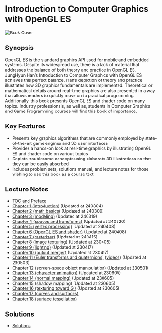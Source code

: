 # Introduction to Computer Graphics with OpenGL ES

![Book Cover](http://media.korea.ac.kr/books/covers/2/eng.jpg)

## Synopsis

OpenGL ES is the standard graphics API used for mobile and embedded systems. Despite its widespread use, there is a lack of material that addresses the balance of both theory and practice in OpenGL ES. JungHyun Han’s Introduction to Computer Graphics with OpenGL ES achieves this perfect balance. Han’s depiction of theory and practice illustrates how 3D graphics fundamentals are implemented. Theoretical or mathematical details around real-time graphics are also presented in a way that allows readers to quickly move on to practical programming. Additionally, this book presents OpenGL ES and shader code on many topics. Industry professionals, as well as, students in Computer Graphics and Game Programming courses will find this book of importance. 

## Key Features

- Presents key graphics algorithms that are commonly employed by state-of-the-art game engines and 3D user interfaces
- Provides a hands-on look at real-time graphics by illustrating OpenGL ES and shader code on various topics
- Depicts troublesome concepts using elaborate 3D illustrations so that they can be easily absorbed
- Includes problem sets, solutions manual, and lecture notes for those wishing to use this book as a course text

## Lecture Notes
- [TOC and Preface](http://media.korea.ac.kr/books/notes/2/TOC%20and%20preface.pdf)
- [Chapter 1 (introduction)](https://docs.google.com/presentation/d/1pXrzl1b4r0V5BGi8d2BqD7Oj3VKwsq4Y/edit?usp=sharing&ouid=102800129687253855450&rtpof=true&sd=true) (Updated at 240304)
- [Chapter 2 (math basics)](https://docs.google.com/presentation/d/1NCTjQTpCIJjy2inKAjttAjdomYRWmpdK/edit?usp=sharing&ouid=102800129687253855450&rtpof=true&sd=true) (Updated at 240309) 
- [Chapter 3 (modeling)](https://docs.google.com/presentation/d/1BpEyebSPz4tZiX9gjNGf16CcF4ZdFXfr/edit?usp=sharing&ouid=102800129687253855450&rtpof=true&sd=true) (Updated at 240319)
- [Chapter 4 (spaces and transforms)](https://docs.google.com/presentation/d/1M7GiWM01kaeXLQr6YtawTM2n3P6v3d4D/edit?usp=sharing&ouid=102800129687253855450&rtpof=true&sd=true) (Updated at 240320)
- [Chapter 5 (vertex processing)](https://docs.google.com/presentation/d/1l3UJoxxiLNS2fL89ONkMxFuNYhPOa-Aw/edit?usp=sharing&ouid=102800129687253855450&rtpof=true&sd=true) (Updated at 240408)
- [Chapter 6 (OpenGL ES and shader)](https://docs.google.com/presentation/d/1qNPvS4OD0uvxjYu61uJIAiGpbmJB4fAG/edit?usp=sharing&ouid=102800129687253855450&rtpof=true&sd=true) (Updated at 240408)
- [Chapter 7 (rasterizer)](https://docs.google.com/presentation/d/1j1RL0Ta0pVwZxoc44XF5y36Ae93h-6d-/edit?usp=sharing&ouid=102800129687253855450&rtpof=true&sd=true) (Updated at 240415)
- [Chapter 8 (image texturing)](https://drive.google.com/uc?id=193PH8-SMyXbC_FFtyefNBXGDjJvxaSvi&authuser=3&export=download) (Updated at 230405)
- [Chapter 9 (lighting)](https://drive.google.com/uc?id=1zBOe9t7mkTfKXVcBMwuGpG6CZz7gzo0Z&authuser=3&export=download) (Updated at 230417)
- [Chapter 10 (output merger)](https://drive.google.com/uc?id=1RTynaDWxRvMNQerJ5rzwf7wRe3-E30OH&authuser=3&export=download) (Updated at 230417)
- [Chapter 11 (Euler transforms and quaternions)](https://drive.google.com/uc?id=1B3anaS90UiQz4Zb_7tzB1Yl-hczxyVI4&authuser=3&export=download) ([videos](http://media.korea.ac.kr/books/notes/3/videos.zip)) (Updated at 230503)
- [Chapter 12 (screen-space object manipulation)](https://drive.google.com/uc?id=1BFAXZlP6YXhDym2MmvZ7ylv1xGOYKLfH&authuser=3&export=download) (Updated at 230501)
- [Chapter 13 (character animation)](https://drive.google.com/uc?id=1tqKC5XUIsCfmTdlO4ZWsfqgEuAwx6WJA&authuser=3&export=download) (Updated at 230605)
- [Chapter 14 (normal mapping)](https://drive.google.com/uc?id=1anC1goSkQ5pGf3oZ16meNjKUCLtSJu1g&authuser=3&export=download) (Updated at 230605)
- [Chapter 15 (shadow mapping)](https://drive.google.com/uc?id=1Lj3PG7oWvzjC-_Orhp5fyJzL4w4BvM7x&authuser=3&export=download) (Updated at 230605)
- [Chapter 16 (texturing toward GI)](https://drive.google.com/uc?id=14vRYVIihVXVLIzc7z9A394sEIC2Ag7_-&authuser=3&export=download) (Updated at 230605)
- [Chapter 17 (curves and surfaces)](https://drive.google.com/uc?id=1Ctfo6fVMKr3yZWsSyuNP5lwWEtS-Fy43&authuser=3&export=download) 
- [Chapter 18 (surface tessellation)](http://media.korea.ac.kr/books/notes/2/chapter%2018%20(surface%20tessellation).ppt)

## Solutions
- [Solutions](http://media.korea.ac.kr/books/solutions.pdf)

